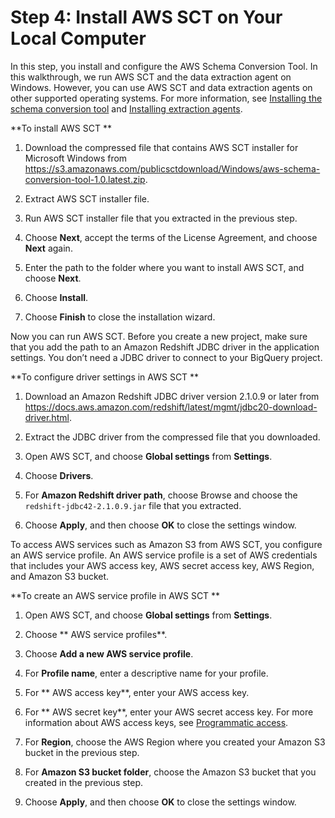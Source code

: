 # Step 4: Install AWS SCT on Your Local Computer<a name="bigquery-redshift-migration-step-4"></a>

In this step, you install and configure the AWS Schema Conversion Tool\. In this walkthrough, we run AWS SCT and the data extraction agent on Windows\. However, you can use AWS SCT and data extraction agents on other supported operating systems\. For more information, see [Installing the schema conversion tool](https://docs.aws.amazon.com/SchemaConversionTool/latest/userguide/CHAP_Installing.html#CHAP_Installing.Procedure) and [Installing extraction agents](https://docs.aws.amazon.com/SchemaConversionTool/latest/userguide/agents.dw.html#agents.Installing)\.

 **To install AWS SCT ** 

1. Download the compressed file that contains AWS SCT installer for Microsoft Windows from [https://s3\.amazonaws\.com/publicsctdownload/Windows/aws\-schema\-conversion\-tool\-1\.0\.latest\.zip](https://s3.amazonaws.com/publicsctdownload/Windows/aws-schema-conversion-tool-1.0.latest.zip)\.

1. Extract AWS SCT installer file\.

1. Run AWS SCT installer file that you extracted in the previous step\.

1. Choose **Next**, accept the terms of the License Agreement, and choose **Next** again\.

1. Enter the path to the folder where you want to install AWS SCT, and choose **Next**\.

1. Choose **Install**\.

1. Choose **Finish** to close the installation wizard\.

Now you can run AWS SCT\. Before you create a new project, make sure that you add the path to an Amazon Redshift JDBC driver in the application settings\. You don’t need a JDBC driver to connect to your BigQuery project\.

 **To configure driver settings in AWS SCT ** 

1. Download an Amazon Redshift JDBC driver version 2\.1\.0\.9 or later from [https://docs\.aws\.amazon\.com/redshift/latest/mgmt/jdbc20\-download\-driver\.html](https://docs.aws.amazon.com/redshift/latest/mgmt/jdbc20-download-driver.html)\.

1. Extract the JDBC driver from the compressed file that you downloaded\.

1. Open AWS SCT, and choose **Global settings** from **Settings**\.

1. Choose **Drivers**\.

1. For **Amazon Redshift driver path**, choose Browse and choose the `redshift-jdbc42-2.1.0.9.jar` file that you extracted\.

1. Choose **Apply**, and then choose **OK** to close the settings window\.

To access AWS services such as Amazon S3 from AWS SCT, you configure an AWS service profile\. An AWS service profile is a set of AWS credentials that includes your AWS access key, AWS secret access key, AWS Region, and Amazon S3 bucket\.

 **To create an AWS service profile in AWS SCT ** 

1. Open AWS SCT, and choose **Global settings** from **Settings**\.

1. Choose ** AWS service profiles**\.

1. Choose **Add a new AWS service profile**\.

1. For **Profile name**, enter a descriptive name for your profile\.

1. For ** AWS access key**, enter your AWS access key\.

1. For ** AWS secret key**, enter your AWS secret access key\. For more information about AWS access keys, see [Programmatic access](https://docs.aws.amazon.com/general/latest/gr/aws-sec-cred-types.html#access-keys-and-secret-access-keys)\.

1. For **Region**, choose the AWS Region where you created your Amazon S3 bucket in the previous step\.

1. For **Amazon S3 bucket folder**, choose the Amazon S3 bucket that you created in the previous step\.

1. Choose **Apply**, and then choose **OK** to close the settings window\.